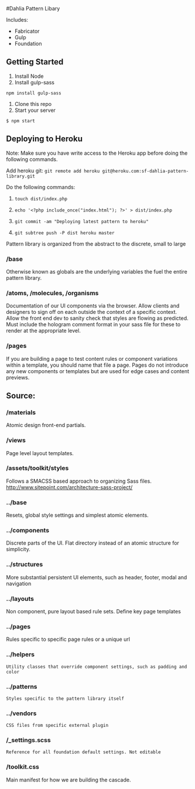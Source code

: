 #Dahlia Pattern Libary

Includes:

* Fabricator
* Gulp
* Foundation

## Getting Started

1. Install Node
1. Install gulp-sass

```
npm install gulp-sass
```

1. Clone this repo
1. Start your server

```
$ npm start
```

## Deploying to Heroku
Note: Make sure you have write access to the Heroku app before doing the following commands.

Add heroku git: `git remote add heroku git@heroku.com:sf-dahlia-pattern-library.git`

Do the following commands:

1. `touch dist/index.php`

1. `echo '<?php include_once("index.html"); ?>' > dist/index.php`

1. `git commit -am "Deploying latest pattern to heroku"`

1. `git subtree push -P dist heroku master`


Pattern library is organized from the abstract to the discrete, small to large

### /base
Otherwise known as globals are the underlying variables the fuel the entire pattern library.

### /atoms, /molecules, /organisms
Documentation of our UI components via the browser. Allow clients and designers to sign off on each outside the context of a specific context. Allow the front end dev to sanity check that styles are flowing as predicted. Must include the hologram comment format in your sass file for these to render at the appropriate level.

### /pages
If you are building a page to test content rules or component variations within a template, you should name that file a page. Pages do not introduce any new components or templates but are used for edge cases and content previews.

## Source:

### /materials
Atomic design front-end partials.

### /views
Page level layout templates.

### /assets/toolkit/styles
Follows a SMACSS based approach to organizing Sass files.
http://www.sitepoint.com/architecture-sass-project/

### ../base
Resets, global style settings and simplest atomic elements.

### ../components
Discrete parts of the UI. Flat directory instead of an atomic structure for simplicity.

### ../structures
More substantial persistent UI elements, such as header, footer, modal and navigation

### ../layouts
Non component, pure layout based rule sets. Define key page templates

### ../pages
Rules specific to specific page rules or a unique url

### ../helpers
    Utility classes that override component settings, such as padding and color

### ../patterns
    Styles specific to the pattern library itself

### ../vendors
    CSS files from specific external plugin

### /_settings.scss
    Reference for all foundation default settings. Not editable

### /toolkit.css
Main manifest for how we are building the cascade. 
